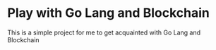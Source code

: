# Play with Go Lang and Blockchain

This is a simple project for me to get acquainted with Go Lang and Blockchain
